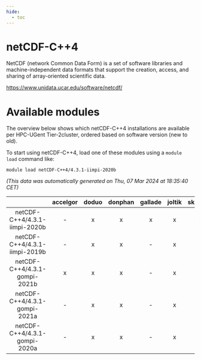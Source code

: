 ```yaml
---
hide:
  - toc
---
```


netCDF-C++4
===========


NetCDF (network Common Data Form) is a set of software libraries and machine-independent data formats that support the creation, access, and sharing of array-oriented scientific data.

https://www.unidata.ucar.edu/software/netcdf/
# Available modules


The overview below shows which netCDF-C++4 installations are available per HPC-UGent Tier-2cluster, ordered based on software version (new to old).

To start using netCDF-C++4, load one of these modules using a `module load` command like:

```shell
module load netCDF-C++4/4.3.1-iimpi-2020b
```

*(This data was automatically generated on Thu, 07 Mar 2024 at 18:35:40 CET)*  

| |accelgor|doduo|donphan|gallade|joltik|skitty|
| :---: | :---: | :---: | :---: | :---: | :---: | :---: |
|netCDF-C++4/4.3.1-iimpi-2020b|-|x|x|x|x|x|
|netCDF-C++4/4.3.1-iimpi-2019b|-|x|x|-|x|x|
|netCDF-C++4/4.3.1-gompi-2021b|x|x|x|-|x|x|
|netCDF-C++4/4.3.1-gompi-2021a|-|x|x|-|x|x|
|netCDF-C++4/4.3.1-gompi-2020a|-|x|x|-|x|x|
